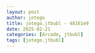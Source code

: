 ```yaml
---
layout: post
author: jotego
title: jotego.jtbubl - 48161e9
date: 2025-02-21
categories: [Arcade, jtbubl]
tags: [jotego.jtbubl]
---
```


